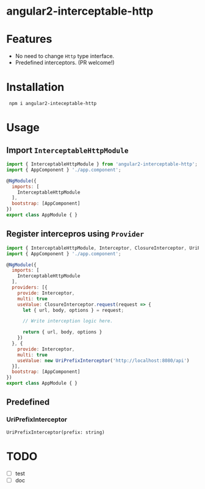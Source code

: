 # angular2-interceptable-http

# Features

 - No need to change `Http` type interface.
 - Predefined interceptors. (PR welcome!)

# Installation

```shell
 npm i angular2-inteceptable-http
```

# Usage

## Import `InterceptableHttpModule`

```js
import { InterceptableHttpModule } from 'angular2-interceptable-http';
import { AppComponent } './app.component';

@NgModule({
  imports: [
    InterceptableHttpModule
  ],
  bootstrap: [AppComponent]
})
export class AppModule { }
```

## Register intercepros using `Provider`

```js
import { InterceptableHttpModule, Interceptor, ClosureInterceptor, UriPrefixInterceptor } from 'angular2-interceptable-http';
import { AppComponent } './app.component';

@NgModule({
  imports: [
    InterceptableHttpModule
  ],
  providers: [{
    provide: Interceptor,
    multi: true
    useValue: ClosureInterceptor.request(request => {
      let { url, body, options } = request;

      // Write interception logic here.

      return { url, body, options }
    })
  }, {
    provide: Interceptor,
    multi: true
    useValue: new UriPrefixInterceptor('http://localhost:8080/api')
  }],
  bootstrap: [AppComponent]
})
export class AppModule { }
```

## Predefined

### UriPrefixInterceptor

```
UriPrefixInterceptor(prefix: string)
```

# TODO

 - [ ] test
 - [ ] doc
